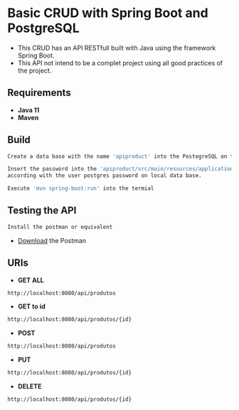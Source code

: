 Basic CRUD with Spring Boot and PostgreSQL
==========================================

* This CRUD has an API RESTfull built with Java using the framework Spring Boot.
* This API not intend to be a complet project using all good practices of the project.

## Requirements

* **Java 11**
* **Maven**

## Build

```bash
Create a data base with the name 'apiproduct' into the PostegreSQL on the user postgres.
```

```bash
Insert the password into the 'apiproduct/src/main/resources/application.properties' 
according with the user postgres password on local data base.
```

```bash
Execute 'mvn spring-boot:run' into the termial
```

## Testing the API

```bash
Install the postman or equivalent
```
* [Download](https://www.postman.com/downloads/) the Postman

## URIs

* **GET ALL**

```bash
http://localhost:8080/api/produtos
```

* **GET to id**

```bash
http://localhost:8080/api/produtos/{id}
```

* **POST**

```bash
http://localhost:8080/api/produtos
```

* **PUT**

```bash
http://localhost:8080/api/produtos/{id}
```

* **DELETE**

```bash
http://localhost:8080/api/produtos/{id}
```

